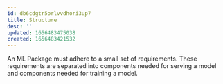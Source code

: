 ```yaml
---
id: db6cdgtr5orlvvdhori3up7
title: Structure
desc: ''
updated: 1656483475038
created: 1656483421532
---
```


An ML Package must adhere to a small set of requirements. These requirements are separated into components needed for serving a model and components needed for training a model.
